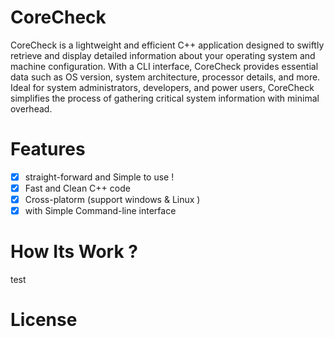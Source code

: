 # CoreCheck

  CoreCheck is a lightweight and efficient C++ application designed to swiftly retrieve
  and display detailed information about your operating system and machine configuration.
  With a CLI interface, CoreCheck provides essential data such as OS version,
  system architecture, processor details, and more. Ideal for system administrators,
  developers, and power users, CoreCheck simplifies the process of gathering critical system
  information with minimal overhead.

# Features
- [x] straight-forward and Simple to use !
- [x] Fast and Clean C++ code
- [x] Cross-platorm (support windows & Linux )
- [x] with Simple Command-line interface

# How Its Work ?

  test

# License
~~~

~~~